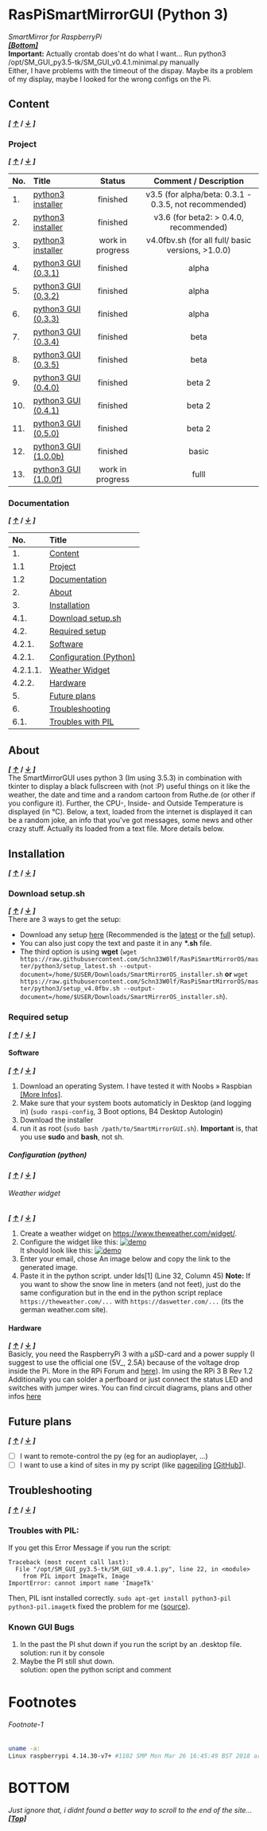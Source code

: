 # RasPiSmartMirrorGUI (Python 3)
_SmartMirror for RaspberryPi_<br>
[_**\[Bottom\]**_](#bottom)<br>
**Important:** Actually crontab does'nt do what I want... Run python3 /opt/SM_GUI_py3.5-tk/SM_GUI_v0.4.1.minimal.py manually <br>
Either, I have problems with the timeout of the dispay. Maybe its a problem of my display, maybe I looked for the wrong configs on the Pi.
## Content
**_\[ [&uarr;](#top)_ / _[&darr;](#bottom) \]_**
### Project
**_\[ [&uarr;](#top)_ / _[&darr;](#bottom) \]_**

| No. | Title | Status | Comment / Description |
| :--- | :--- | :---: | :---: |
| 1. | [python3 installer](python3/setup_v3.5.sh) | finished | v3.5 (for alpha/beta: 0.3.1 - 0.3.5, not recommended) |
| 2. | [python3 installer](python3/setup_latest.sh) | finished | v3.6 (for beta2: > 0.4.0, recommended) |
| 3. | [python3 installer](python3/setup_v4.0fbv.sh) | work in progress | v4.0fbv.sh (for all full/ basic versions, >1.0.0) |
| 4. | [python3 GUI (0.3.1)](python3/SM_GUI_v0.3.1.minimal.py) | finished | alpha |
| 5. | [python3 GUI (0.3.2)](python3/SM_GUI_v0.3.2.minimal.py) | finished | alpha |
| 6. | [python3 GUI (0.3.3)](python3/SM_GUI_v0.3.3.minimal.py) | finished | alpha |
| 7. | [python3 GUI (0.3.4)](python3/SM_GUI_v0.3.4.minimal.py) | finished | beta |
| 8. | [python3 GUI (0.3.5)](python3/SM_GUI_v0.3.5.minimal.py) | finished | beta |
| 9. | [python3 GUI (0.4.0)](python3/SM_GUI_v0.4.0.py) | finished | beta 2 |
| 10. | [python3 GUI (0.4.1)](python3/SM_GUI_v0.4.1.py) | finished | beta 2 |
| 11. | [python3 GUI (0.5.0)](python3/SM_GUI_v0.5.0.py) | finished | beta 2 |
| 12. | [python3 GUI (1.0.0b)](python3/SM_GUI_v1.0.0-basic.py) | finished | basic |
| 13. | [python3 GUI (1.0.0f)](python3/SM_GUI_v1.0.0-full.py) | work in progress | fulll |
### Documentation
**_\[ [&uarr;](#top)_ / _[&darr;](#bottom) \]_**

| No. | Title |
| :--- | :--- |
| 1. | [Content](#content) |
| 1.1 | [Project](#project) |
| 1.2 | [Documentation](#documentation) |
| 2. | [About](#about) |
| 3. | [Installation](#installation) |
| 4.1. | [Download setup.sh](#download-setupsh) |
| 4.2. | [Required setup](#required-setup) |
| 4.2.1. | [Software](#software) |
| 4.2.1. | [Configuration (Python)](#configuration-python) |
| 4.2.1.1. | [Weather Widget](#weather-widget) |
| 4.2.2. | [Hardware](#hardware) |
| 5. | [Future plans](#future-plans) |
| 6. | [Troubleshooting](#troubleshooting) |
| 6.1. | [Troubles with PIL](#troubles-with-pil) |
## About
**_\[ [&uarr;](#top)_ / _[&darr;](#bottom) \]_**<br>
The SmartMirrorGUI uses python 3 (Im using 3.5.3) in combination with tkinter to display a black fullscreen with (not :P) useful things on it like the weather, the date and time and a random cartoon from Ruthe.de (or other if you configure it). Further, the CPU-, Inside- and Outside Temperature is displayed (in °C). Below, a text, loaded from the internet is displayed it can be a random joke, an info that you've got messages, some news and other crazy stuff. Actually its loaded from a text file. More details below.
## Installation
**_\[ [&uarr;](#top)_ / _[&darr;](#bottom) \]_**<br>
### Download setup.sh
**_\[ [&uarr;](#top)_ / _[&darr;](#bottom) \]_**<br>
There are 3 ways to get the setup:
- Download any setup [here](python3) (Recommended is the [latest](python3/setup_latest.sh) or the [full](python3/setup_v4.0fbv.sh) setup).
- You can also just copy the text and paste it in any **\*.sh** file.
- The third option is using **wget** (`wget https://raw.githubusercontent.com/Schn33W0lf/RasPiSmartMirrorOS/master/python3/setup_latest.sh --output-document=/home/$USER/Downloads/SmartMirrorOS_installer.sh` **or** `wget https://raw.githubusercontent.com/Schn33W0lf/RasPiSmartMirrorOS/master/python3/setup_v4.0fbv.sh --output-document=/home/$USER/Downloads/SmartMirrorOS_installer.sh`).
### Required setup
**_\[ [&uarr;](#top)_ / _[&darr;](#bottom) \]_**<br>
#### Software
**_\[ [&uarr;](#top)_ / _[&darr;](#bottom) \]_**<br>
1. Download an operating System. I have tested it with Noobs » Raspbian [[More Infos]](#footnote-1).
2. Make sure that your system boots automaticly in Desktop (and logging in) (`sudo raspi-config`, 3 Boot options, B4 Desktop Autologin)
3. Download the installer
4. run it as root (`sudo bash /path/to/SmartMirrorGUI.sh`). **Important** is, that you use **sudo** and **bash**, not sh.
##### Configuration (python)
**_\[ [&uarr;](#top)_ / _[&darr;](#bottom) \]_**<br>
###### Weather widget
**_\[ [&uarr;](#top)_ / _[&darr;](#bottom) \]_**<br>
1. Create a weather widget on https://www.theweather.com/widget/.
2. Configure the widget like this:
[![demo](python3/examples/SmartMirror_weather_example.png)](python3/examples/SmartMirror_weather_example.png)<br>
It should look like this:
[![demo](python3/examples/SmartMirror_weather_example_config.png)](python3/examples/SmartMirror_weather_example_config.png)
3. Enter your email, chose An image below and copy the link to the generated image.
4. Paste it in the python script. under Ids\[1\] (Line 32, Column 45)
**Note:** If you want to show the snow line in meters (and not feet), just do the same configuration but in the end in the python script replace `https://theweather.com/...` with `https://daswetter.com/...` (its the german weather.com site).
#### Hardware
**_\[ [&uarr;](#top)_ / _[&darr;](#bottom) \]_**<br>
Basicly, you need the RaspberryPi 3 with a µSD-card and a power supply (I suggest to use the official one (5V_, 2.5A) because of the voltage drop inside the Pi. More in the RPi Forum and [here](https://www.raspberrypi.org/documentation/hardware/raspberrypi/power/README.md)). Im using the RPi 3 B Rev 1.2<br>
Additionally you can solder a perfboard or just connect the status LED and switches with jumper wires. You can find circuit diagrams, plans and other infos [here](hardware)
## Future plans
**_\[ [&uarr;](#top)_ / _[&darr;](#bottom) \]_**
- [ ] I want to remote-control the py (eg for an audioplayer, ...)
- [ ] I want to use a kind of sites in my py script (like [pagepiling](https://alvarotrigo.com/pagePiling/) [\[GitHub\]](https://github.com/alvarotrigo/pagePiling.js)).
## Troubleshooting
**_\[ [&uarr;](#top)_ / _[&darr;](#bottom) \]_**
### Troubles with PIL:
If you get this Error Message if you run the script:
```python3
Traceback (most recent call last):
  File "/opt/SM_GUI_py3.5-tk/SM_GUI_v0.4.1.py", line 22, in <module>
    from PIL import ImageTk, Image
ImportError: cannot import name 'ImageTk'
```
Then, PIL isnt installed correctly. `sudo apt-get install python3-pil python3-pil.imagetk` fixed the problem for me ([source](https://stackoverflow.com/a/48170806)).
### Known GUI Bugs ###
1. In the past the PI shut down if you run the script by an .desktop file.<br>solution: run it by console
2. Maybe the PI still shut down.<br>solution: open the python script and comment 
# Footnotes
###### Footnote-1
```bash
uname -a:
Linux raspberrypi 4.14.30-v7+ #1102 SMP Mon Mar 26 16:45:49 BST 2018 armv7l GNU/Linux
```
# BOTTOM
_Just ignore that, i didnt found a better way to scroll to the end of the site..._<br>
[_**\[Top\]**_](#top)
